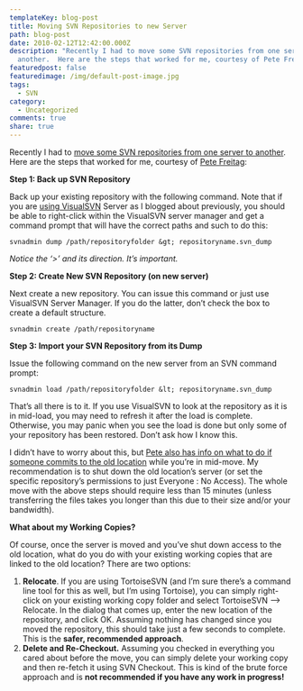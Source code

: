 ```yaml
---
templateKey: blog-post
title: Moving SVN Repositories to new Server
path: blog-post
date: 2010-02-12T12:42:00.000Z
description: "Recently I had to move some SVN repositories from one server to
  another.  Here are the steps that worked for me, courtesy of Pete Freitag:"
featuredpost: false
featuredimage: /img/default-post-image.jpg
tags:
  - SVN
category:
  - Uncategorized
comments: true
share: true
---
```

Recently I had to [move some SVN repositories from one server to another](http://www.petefreitag.com/item/665.cfm). Here are the steps that worked for me, courtesy of [Pete Freitag](http://www.petefreitag.com/):

**Step 1: Back up SVN Repository**

Back up your existing repository with the following command. Note that if you are [using VisualSVN](http://stevesmithblog.com/blog/installing-visualsvn-subversion) Server as I blogged about previously, you should be able to right-click within the VisualSVN server manager and get a command prompt that will have the correct paths and such to do this:

```
svnadmin dump /path/repositoryfolder &gt; repositoryname.svn_dump
```

*Notice the ‘>’ and its direction. It’s important.*



**Step 2: Create New SVN Repository (on new server)**

Next create a new repository. You can issue this command or just use VisualSVN Server Manager. If you do the latter, don’t check the box to create a default structure.

```
svnadmin create /path/repositoryname
```

**Step 3: Import your SVN Repository from its Dump**

Issue the following command on the new server from an SVN command prompt:

```
svnadmin load /path/repositoryfolder &lt; repositoryname.svn_dump
```

That’s all there is to it. If you use VisualSVN to look at the repository as it is in mid-load, you may need to refresh it after the load is complete. Otherwise, you may panic when you see the load is done but only some of your repository has been restored. Don’t ask how I know this.

I didn’t have to worry about this, but [Pete also has info on what to do if someone commits to the old location](http://www.petefreitag.com/item/665.cfm) while you’re in mid-move. My recommendation is to shut down the old location’s server (or set the specific repository’s permissions to just Everyone : No Access). The whole move with the above steps should require less than 15 minutes (unless transferring the files takes you longer than this due to their size and/or your bandwidth).



**What about my Working Copies?**

Of course, once the server is moved and you’ve shut down access to the old location, what do you do with your existing working copies that are linked to the old location? There are two options:

1. **Relocate**. If you are using TortoiseSVN (and I’m sure there’s a command line tool for this as well, but I’m using Tortoise), you can simply right-click on your existing working copy folder and select TortoiseSVN –> Relocate. In the dialog that comes up, enter the new location of the repository, and click OK. Assuming nothing has changed since you moved the repository, this should take just a few seconds to complete. This is the **safer, recommended approach**.
2. **Delete and Re-Checkout.** Assuming you checked in everything you cared about before the move, you can simply delete your working copy and then re-fetch it using SVN Checkout. This is kind of the brute force approach and is **not recommended if you have any work in progress!**